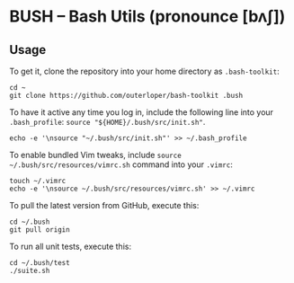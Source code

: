 BUSH – Bash Utils (pronounce [bʌʃ])
====================================


Usage
-----

To get it, clone the repository into your home directory as `.bash-toolkit`:

    cd ~
    git clone https://github.com/outerloper/bash-toolkit .bush

To have it active any time you log in, include the following line into your `.bash_profile`: `source "${HOME}/.bush/src/init.sh"`.

    echo -e '\nsource "~/.bush/src/init.sh"' >> ~/.bash_profile

To enable bundled Vim tweaks, include `source ~/.bush/src/resources/vimrc.sh` command into your `.vimrc`:

    touch ~/.vimrc
    echo -e '\nsource ~/.bush/src/resources/vimrc.sh' >> ~/.vimrc

To pull the latest version from GitHub, execute this:

    cd ~/.bush
    git pull origin

To run all unit tests, execute this:

    cd ~/.bush/test
    ./suite.sh
